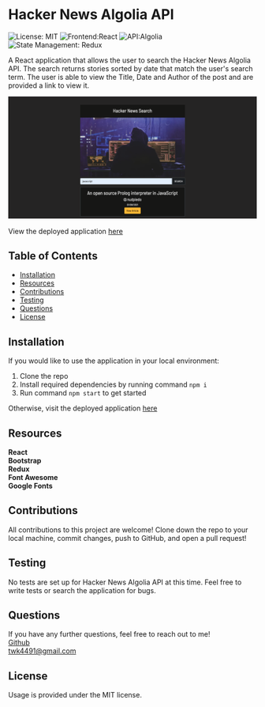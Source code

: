 # Hacker News Algolia API

![License: MIT](https://img.shields.io/badge/License-MIT-yellow.svg?style=for-the-badge&logo=appveyor) ![Frontend:React](https://img.shields.io/badge/Frontend-React-blue?style=for-the-badge&logo=appveyor) ![API:Algolia](https://img.shields.io/badge/API-Hacker%20News%20Algolia-red?style=for-the-badge&logo=appveyor) ![State Management: Redux](https://img.shields.io/badge/State%20Management-Redux-brightgreen?style=for-the-badge&logo=appveyor)

A React application that allows the user to search the Hacker News Algolia API. The search returns stories sorted by date that match the user's search term. The user is able to view the Title, Date and Author of the post and are provided a link to view it.

<img src = "public/algolia.png" alt="screenshot of algolia">

View the deployed application <a href = "https://gentle-cliffs-39257.herokuapp.com/">here</a>

## Table of Contents

- [Installation](#installation)
- [Resources](#resources)
- [Contributions](#contributions)
- [Testing](#testing)
- [Questions](#questions)
- [License](#license)

## Installation

If you would like to use the application in your local environment:

1. Clone the repo
2. Install required dependencies by running command `npm i`
3. Run command `npm start` to get started

Otherwise, visit the deployed application <a href = "https://gentle-cliffs-39257.herokuapp.com/">here</a>

## Resources

**React** <br>
**Bootstrap** <br>
**Redux** <br>
**Font Awesome** <br>
**Google Fonts**

## Contributions

All contributions to this project are welcome! Clone down the repo to your local machine, commit changes, push to GitHub, and open a pull request!

## Testing

No tests are set up for Hacker News Algolia API at this time. Feel free to write tests or search the application for bugs.

## Questions

If you have any further questions, feel free to reach out to me! <br>
<a href='https://www.github.com/twkirkpatrick'>Github</a> <br>
<a href='mailto:twk4491@gmail.com'>twk4491@gmail.com</a>

## License

Usage is provided under the MIT license.
